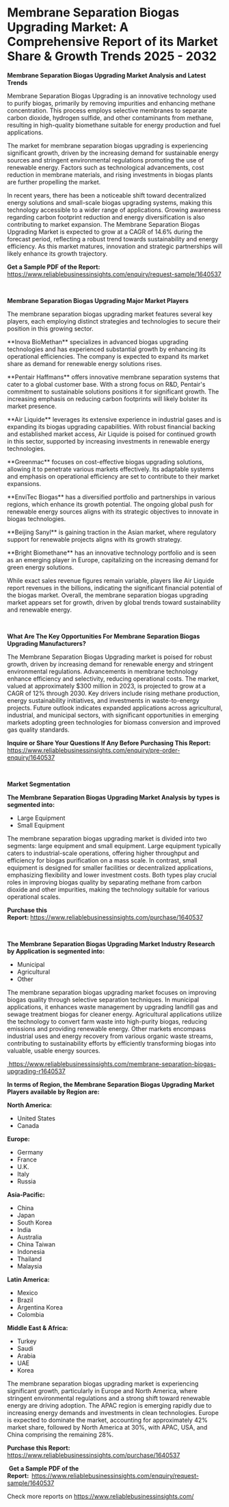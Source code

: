 <p><h1>Membrane Separation Biogas Upgrading Market: A Comprehensive Report of its Market Share & Growth Trends 2025 - 2032</h1></p><p><strong>Membrane Separation Biogas Upgrading Market Analysis and Latest Trends</strong></p>
<p><p>Membrane Separation Biogas Upgrading is an innovative technology used to purify biogas, primarily by removing impurities and enhancing methane concentration. This process employs selective membranes to separate carbon dioxide, hydrogen sulfide, and other contaminants from methane, resulting in high-quality biomethane suitable for energy production and fuel applications. </p><p>The market for membrane separation biogas upgrading is experiencing significant growth, driven by the increasing demand for sustainable energy sources and stringent environmental regulations promoting the use of renewable energy. Factors such as technological advancements, cost reduction in membrane materials, and rising investments in biogas plants are further propelling the market. </p><p>In recent years, there has been a noticeable shift toward decentralized energy solutions and small-scale biogas upgrading systems, making this technology accessible to a wider range of applications. Growing awareness regarding carbon footprint reduction and energy diversification is also contributing to market expansion. The Membrane Separation Biogas Upgrading Market is expected to grow at a CAGR of 14.6% during the forecast period, reflecting a robust trend towards sustainability and energy efficiency. As this market matures, innovation and strategic partnerships will likely enhance its growth trajectory.</p></p>
<p><strong>Get a Sample PDF of the Report:&nbsp;</strong> <a href="https://www.reliablebusinessinsights.com/enquiry/request-sample/1640537?utm_campaign=2819&utm_medium=2&utm_source=Github&utm_content=ia&utm_term=27022025&utm_id=membrane-separation-biogas-upgrading">https://www.reliablebusinessinsights.com/enquiry/request-sample/1640537</a></p>
<p>&nbsp;</p>
<p><strong>Membrane Separation Biogas Upgrading Major Market Players</strong></p>
<p><p>The membrane separation biogas upgrading market features several key players, each employing distinct strategies and technologies to secure their position in this growing sector. </p><p>**Inova BioMethan** specializes in advanced biogas upgrading technologies and has experienced substantial growth by enhancing its operational efficiencies. The company is expected to expand its market share as demand for renewable energy solutions rises.</p><p>**Pentair Haffmans** offers innovative membrane separation systems that cater to a global customer base. With a strong focus on R&D, Pentair's commitment to sustainable solutions positions it for significant growth. The increasing emphasis on reducing carbon footprints will likely bolster its market presence.</p><p>**Air Liquide** leverages its extensive experience in industrial gases and is expanding its biogas upgrading capabilities. With robust financial backing and established market access, Air Liquide is poised for continued growth in this sector, supported by increasing investments in renewable energy technologies.</p><p>**Greenmac** focuses on cost-effective biogas upgrading solutions, allowing it to penetrate various markets effectively. Its adaptable systems and emphasis on operational efficiency are set to contribute to their market expansions.</p><p>**EnviTec Biogas** has a diversified portfolio and partnerships in various regions, which enhance its growth potential. The ongoing global push for renewable energy sources aligns with its strategic objectives to innovate in biogas technologies.</p><p>**Beijing Sanyl** is gaining traction in the Asian market, where regulatory support for renewable projects aligns with its growth strategy. </p><p>**Bright Biomethane** has an innovative technology portfolio and is seen as an emerging player in Europe, capitalizing on the increasing demand for green energy solutions.</p><p>While exact sales revenue figures remain variable, players like Air Liquide report revenues in the billions, indicating the significant financial potential of the biogas market. Overall, the membrane separation biogas upgrading market appears set for growth, driven by global trends toward sustainability and renewable energy.</p></p>
<p>&nbsp;</p>
<p><strong>What Are The Key Opportunities For Membrane Separation Biogas Upgrading Manufacturers?</strong></p>
<p><p>The Membrane Separation Biogas Upgrading market is poised for robust growth, driven by increasing demand for renewable energy and stringent environmental regulations. Advancements in membrane technology enhance efficiency and selectivity, reducing operational costs. The market, valued at approximately $300 million in 2023, is projected to grow at a CAGR of 12% through 2030. Key drivers include rising methane production, energy sustainability initiatives, and investments in waste-to-energy projects. Future outlook indicates expanded applications across agricultural, industrial, and municipal sectors, with significant opportunities in emerging markets adopting green technologies for biomass conversion and improved gas quality standards.</p></p>
<p><strong>Inquire or Share Your Questions If Any Before Purchasing This Report:</strong> <a href="https://www.reliablebusinessinsights.com/enquiry/pre-order-enquiry/1640537?utm_campaign=2819&utm_medium=2&utm_source=Github&utm_content=ia&utm_term=27022025&utm_id=membrane-separation-biogas-upgrading">https://www.reliablebusinessinsights.com/enquiry/pre-order-enquiry/1640537</a></p>
<p>&nbsp;</p>
<p><strong>Market Segmentation</strong></p>
<p><strong>The Membrane Separation Biogas Upgrading Market Analysis by types is segmented into:</strong></p>
<p><ul><li>Large Equipment</li><li>Small Equipment</li></ul></p>
<p><p>The membrane separation biogas upgrading market is divided into two segments: large equipment and small equipment. Large equipment typically caters to industrial-scale operations, offering higher throughput and efficiency for biogas purification on a mass scale. In contrast, small equipment is designed for smaller facilities or decentralized applications, emphasizing flexibility and lower investment costs. Both types play crucial roles in improving biogas quality by separating methane from carbon dioxide and other impurities, making the technology suitable for various operational scales.</p></p>
<p><strong>Purchase this Report:&nbsp;</strong><a href="https://www.reliablebusinessinsights.com/purchase/1640537?utm_campaign=2819&utm_medium=2&utm_source=Github&utm_content=ia&utm_term=27022025&utm_id=membrane-separation-biogas-upgrading">https://www.reliablebusinessinsights.com/purchase/1640537</a></p>
<p>&nbsp;</p>
<p><strong>The Membrane Separation Biogas Upgrading Market Industry Research by Application is segmented into:</strong></p>
<p><ul><li>Municipal</li><li>Agricultural</li><li>Other</li></ul></p>
<p><p>The membrane separation biogas upgrading market focuses on improving biogas quality through selective separation techniques. In municipal applications, it enhances waste management by upgrading landfill gas and sewage treatment biogas for cleaner energy. Agricultural applications utilize the technology to convert farm waste into high-purity biogas, reducing emissions and providing renewable energy. Other markets encompass industrial uses and energy recovery from various organic waste streams, contributing to sustainability efforts by efficiently transforming biogas into valuable, usable energy sources.</p></p>
<p><a href="https://www.reliablebusinessinsights.com/membrane-separation-biogas-upgrading-r1640537?utm_campaign=2819&utm_medium=2&utm_source=Github&utm_content=ia&utm_term=27022025&utm_id=membrane-separation-biogas-upgrading">&nbsp;https://www.reliablebusinessinsights.com/membrane-separation-biogas-upgrading-r1640537</a></p>
<p><strong>In terms of Region, the Membrane Separation Biogas Upgrading Market Players available by Region are:</strong></p>
<p>
    <p> <strong> North America: </strong>
        <ul>
            <li>United States</li>
            <li>Canada</li>
        </ul>
        </p> 
    <p> <strong> Europe: </strong>
        <ul>
            <li>Germany</li>
            <li>France</li>
            <li>U.K.</li>
            <li>Italy</li>
            <li>Russia</li>
        </ul>
        </p> 
    <p> <strong> Asia-Pacific: </strong>
        <ul>
            <li>China</li>
            <li>Japan</li>
            <li>South Korea</li>
            <li>India</li>
            <li>Australia</li>
            <li>China Taiwan</li>
            <li>Indonesia</li>
            <li>Thailand</li>
            <li>Malaysia</li>
        </ul>
        </p> 
    <p> <strong> Latin America: </strong>
        <ul>
            <li>Mexico</li>
            <li>Brazil</li>
            <li>Argentina Korea</li>
            <li>Colombia</li>
        </ul>
        </p> 
    <p> <strong> Middle East & Africa: </strong>
        <ul>
            <li>Turkey</li>
            <li>Saudi</li>
            <li>Arabia</li>
            <li>UAE</li>
            <li>Korea</li>
        </ul>
    </p>
    </p>
<p><p>The membrane separation biogas upgrading market is experiencing significant growth, particularly in Europe and North America, where stringent environmental regulations and a strong shift toward renewable energy are driving adoption. The APAC region is emerging rapidly due to increasing energy demands and investments in clean technologies. Europe is expected to dominate the market, accounting for approximately 42% market share, followed by North America at 30%, with APAC, USA, and China comprising the remaining 28%.</p></p>
<p><strong>Purchase this Report: </strong><a href="https://www.reliablebusinessinsights.com/purchase/1640537?utm_campaign=2819&utm_medium=2&utm_source=Github&utm_content=ia&utm_term=27022025&utm_id=membrane-separation-biogas-upgrading">https://www.reliablebusinessinsights.com/purchase/1640537</a></p>
<p>&nbsp;<strong>Get a Sample PDF of the Report:&nbsp;&nbsp;</strong><a href="https://www.reliablebusinessinsights.com/enquiry/request-sample/1640537?utm_campaign=2819&utm_medium=2&utm_source=Github&utm_content=ia&utm_term=27022025&utm_id=membrane-separation-biogas-upgrading">https://www.reliablebusinessinsights.com/enquiry/request-sample/1640537</a></p>
<p><strong></strong></p>
<p>Check more reports on <a href="https://www.reliablebusinessinsights.com/?utm_campaign=2819&utm_medium=2&utm_source=Github&utm_content=ia&utm_term=27022025&utm_id=membrane-separation-biogas-upgrading">https://www.reliablebusinessinsights.com/</a></p>
